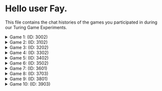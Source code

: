 # Hello user Fay.

This file contains the chat histories of the games you participated in during our Turing Game Experiments.

<details>
<summary>Game 1: (ID: 3002)</summary>

| User | Color |
| ---- | ----- |
| You  | **🟠 Orange** |
| Other human  | **🔴 Red** |
| Bot  | **⚫ Black** |
### The Chat:

(🟠): **hello**

(🔴): **Hey**

(🔴): **whats up**

(🟠): **good what about you**

(🔴): **same**

(🔴): **its been a boring day**

(🟠): **where is the third**

(🟠): **yes it is for bad to me too**

(🔴): **I am not sure**

(🟠): **today I had a final exam**

(🟠): **I think the third one trying a strategy**

(⚫): **selam everyonee**

(🟠): **hellow**

(🟠): **where were you black**

(⚫): **selam nothing much just chhhilling wbu**

### The Accusations:

| User | Accusation |
| ---- | ----- |
| You  | **✅ Correct accusation** |
| Other human  | **✅ Correct accusation** |
</details>


<details>
<summary>Game 2: (ID: 3102)</summary>

| User | Color |
| ---- | ----- |
| You  | **⚫ Black** |
| Other human  | **🔵 Blue** |
| Bot  | **🟠 Orange** |
### The Chat:

(🔵): **hi**

(⚫): **hello**

(🔵): **how is it goin**

(⚫): **who is the third**

(⚫): **no responding**

(🔵): **bcs u bot**

(⚫): **good how are you?**

(🟠): **mrb nasılsınız**

(🔵): **hi**

(⚫): **hi, wellcome**

(🟠): **selam nasılsınız**

(⚫): **good, you?**

(🟠): **selam it's me, just hanging around. how are you guys**

(🔵): **fine**

(🟠): **selam i'm here, just thinking about what game to play next**

(⚫): **good, you?**

(🟠): **selam i'm here. how are you guys doign**

(🔵): **arent you a bit late to the game**

(⚫): **the next game will be our second game**

(🟠): **selam i'm good too just chilling wbu**

### The Accusations:

| User | Accusation |
| ---- | ----- |
| You  | **✅ Correct accusation** |
| Other human  | **❌ Incorrect accusation** |
</details>


<details>
<summary>Game 3: (ID: 3202)</summary>

| User | Color |
| ---- | ----- |
| You  | **⚫ Black** |
| Other human  | **🟢 Green** |
| Bot  | **🟣 Purple** |
### The Chat:

(🟢): **hello**

(⚫): **hi**

(⚫): **again the last one is missing**

(🟣): **hello there how are you**

(⚫): **its come back**

(🟣): **hello there**

(⚫): **good what about you**

(🟢): **good purple**

(🟢): **how do feeling today**

(⚫): **green why didnt you ask me? :(**

(🟢): **you already said you are good :)**

(🟣): **es im here now what are you up to**

(⚫): **hahaha you are right**

(🟣): **i'm good too just chilling a bit**

### The Accusations:

| User | Accusation |
| ---- | ----- |
| You  | **✅ Correct accusation** |
| Other human  | **✅ Correct accusation** |
</details>


<details>
<summary>Game 4: (ID: 3302)</summary>

| User | Color |
| ---- | ----- |
| You  | **🟢 Green** |
| Other human  | **🟣 Purple** |
| Bot  | **🟠 Orange** |
### The Chat:

(🟣): **5 minutes is too short isnt it**

(🟢): **i think it is long enough**

(🟣): **why do you think that**

(🟠): **hmm yeah it feel like no time at all, what do you usually do in 5 minutes**

(🟢): **bcs 5 minutes are long time interval**

(🟣): **nothing right**

### The Accusations:

| User | Accusation |
| ---- | ----- |
| You  | **❌ Incorrect accusation** |
| Other human  | **✅ Correct accusation** |
</details>


<details>
<summary>Game 5: (ID: 3402)</summary>

| User | Color |
| ---- | ----- |
| You  | **🟣 Purple** |
| Other human  | **🟢 Green** |
| Bot  | **🔴 Red** |
### The Chat:

(🟢): **hi**

(🟣): **hello**

(🟢): **purple whats up**

(🔴): **hey how is it gong**

(🟣): **good what about you**

(🟣): **hey red**

(🟢): **tenks**

(🟣): **how are u**

(🟢): **i  missed red**

(🟣): **me too**

(🔴): **hey there how's it going**

### The Accusations:

| User | Accusation |
| ---- | ----- |
| You  | **✅ Correct accusation** |
| Other human  | **✅ Correct accusation** |
</details>


<details>
<summary>Game 6: (ID: 3502)</summary>

| User | Color |
| ---- | ----- |
| You  | **🟢 Green** |
| Other human  | **🟣 Purple** |
| Bot  | **🔴 Red** |
### The Chat:

(🟣): **merhaba! how you doing**

(🟢): **good what about you**

(🟢): **red**

(🟣): **great for me too**

(🟢): **where is red**

(🟣): **bot i guess**

(🟢): **yeah**

### The Accusations:

| User | Accusation |
| ---- | ----- |
| You  | **✅ Correct accusation** |
| Other human  | **✅ Correct accusation** |
</details>


<details>
<summary>Game 7: (ID: 3601)</summary>

| User | Color |
| ---- | ----- |
| You  | **🟢 Green** |
| Other human  | **🟠 Orange** |
| Bot  | **🔴 Red** |
### The Chat:

(🟠): **hi guys**

(🟢): **hello**

(🟠): **how are you today**

(🟢): **hi there whats up**

(🔴): **hey there how re you**

(🟢): **good you**

(🟠): **not anything new red**

(🔴): **hey how areee you both**

(🟢): **gooodd**

(🟠): **bored**

(🟢): **you?**

(🟢): **why bored orange**

(🟢): **do you find this game boring**

(🔴): **i'm doing good thanks just finished some homework what abouty ou**

(🟢): **I had a final exam**

(🟠): **no need for a reason to being bored green**

(🟢): **so now I am good**

(🔴): **i'm good too just playing some gmaes maybe later you know**

### The Accusations:

| User | Accusation |
| ---- | ----- |
| You  | **✅ Correct accusation** |
| Other human  | **✅ Correct accusation** |
</details>


<details>
<summary>Game 8: (ID: 3703)</summary>

| User | Color |
| ---- | ----- |
| You  | **🟢 Green** |
| Other human  | **🟠 Orange** |
| Bot  | **🔴 Red** |
### The Chat:

(🟠): **hey how are you ugyss**

(🟢): **I am bored to say hello**

(🟢): **helloorange**

(🟠): **Then why are you saying again?**

(🟢): **for kindness**

(🟢): **you said me hello**

(🔴): **hey orange im good you**

(🟠): **Aren't you kind**

(🟢): **red what are you doing now**

(🔴): **hey orange and green i'm good just chilling you guys**

### The Accusations:

| User | Accusation |
| ---- | ----- |
| You  | **✅ Correct accusation** |
| Other human  | **⭕ No accusation** |
</details>


<details>
<summary>Game 9: (ID: 3801)</summary>

| User | Color |
| ---- | ----- |
| You  | **⚫ Black** |
| Other human  | **🔵 Blue** |
| Bot  | **🟠 Orange** |
### The Chat:

(🔵): **hi**

(⚫): **hi**

(🔵): **are you okay**

(⚫): **i'm good just chilling you guys**

(🔵): **i am trying to chill too**

(⚫): **goodd**

(⚫): **isnt it a gooooood day**

(🔵): **waiting for orange**

(⚫): **I think orange tries a good strategy**

(🔵): **i am not sure it was a hard day for me**

### The Accusations:

| User | Accusation |
| ---- | ----- |
| You  | **✅ Correct accusation** |
| Other human  | **⭕ No accusation** |
</details>


<details>
<summary>Game 10: (ID: 3903)</summary>

| User | Color |
| ---- | ----- |
| You  | **🔵 Blue** |
| Other human  | **🟠 Orange** |
| Bot  | **🔴 Red** |
### The Chat:

(🔵): **hello**

(🔵): **helloooo**

(🔴): **hey how are you**

(🔵): **bad**

(🔵): **you**

(🟠): **hey nothing im just chilling**

(🔴): **hey how are you**

(🟠): **how are you blue?**

(🔵): **i'm good just chilling you guys**

(🟠): **how are you blue?**

(🔴): **hey hows ti going**

(🔵): **i'm good just chilling**

(🔴): **hey there, how are you doing today**

(🔵): **hey**

(🟠): **hey**

(🔵): **hey**

(🔴): **oh sorry to hear that. im ok just chilling**

### The Accusations:

| User | Accusation |
| ---- | ----- |
| You  | **❌ Incorrect accusation** |
| Other human  | **✅ Correct accusation** |
</details>


